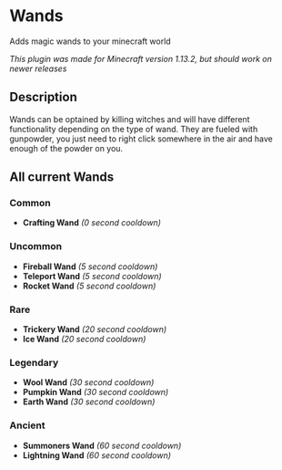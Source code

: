 # Wands
Adds magic wands to your minecraft world

*This plugin was made for Minecraft version 1.13.2, but should work on newer releases*

## Description

Wands can be optained by killing witches and will have different functionality depending on the type of wand.
They are fueled with gunpowder, you just need to right click somewhere in the air and have enough of the powder on you.

## All current Wands

### Common
- **Crafting Wand** *(0 second cooldown)*

### Uncommon
- **Fireball Wand** *(5 second cooldown)*
- **Teleport Wand** *(5 second cooldown)*
- **Rocket Wand** *(5 second cooldown)*

### Rare
- **Trickery Wand** *(20 second cooldown)*
- **Ice Wand** *(20 second cooldown)*

### Legendary
- **Wool Wand** *(30 second cooldown)*
- **Pumpkin Wand** *(30 second cooldown)*
- **Earth Wand** *(30 second cooldown)*

### Ancient
- **Summoners Wand** *(60 second cooldown)*
- **Lightning Wand** *(60 second cooldown)*
